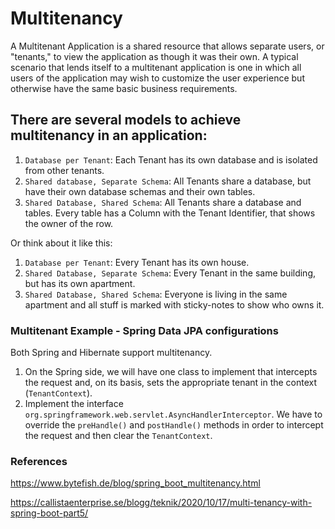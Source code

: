 # Multitenancy

A Multitenant Application is a shared resource that allows separate users, or "tenants," to view the application as
though it was their own. A typical scenario that lends itself to a multitenant application is one in which all users of
the application may wish to customize the user experience but otherwise have the same basic business requirements.

## There are several models to achieve multitenancy in an application:

1. `Database per Tenant`: Each Tenant has its own database and is isolated from other tenants.
2. `Shared database, Separate Schema`: All Tenants share a database, but have their own database schemas and their own
   tables.
3. `Shared Database, Shared Schema`: All Tenants share a database and tables. Every table has a Column with the Tenant
   Identifier, that shows the owner of the row.

Or think about it like this:

1. `Database per Tenant`: Every Tenant has its own house.
2. `Shared Database, Separate Schema`: Every Tenant in the same building, but has its own apartment.
3. `Shared Database, Shared Schema`: Everyone is living in the same apartment and all stuff is marked with sticky-notes
   to show who owns it.

### Multitenant Example - Spring Data JPA configurations

Both Spring and Hibernate support multitenancy.

1. On the Spring side, we will have one class to implement that intercepts the request and, on its basis, sets the
   appropriate tenant in the context (`TenantContext`).
2. Implement the interface `org.springframework.web.servlet.AsyncHandlerInterceptor`. We have to override
   the `preHandle()` and `postHandle()` methods in order to intercept the request and then clear the `TenantContext`.

### References

https://www.bytefish.de/blog/spring_boot_multitenancy.html

https://callistaenterprise.se/blogg/teknik/2020/10/17/multi-tenancy-with-spring-boot-part5/